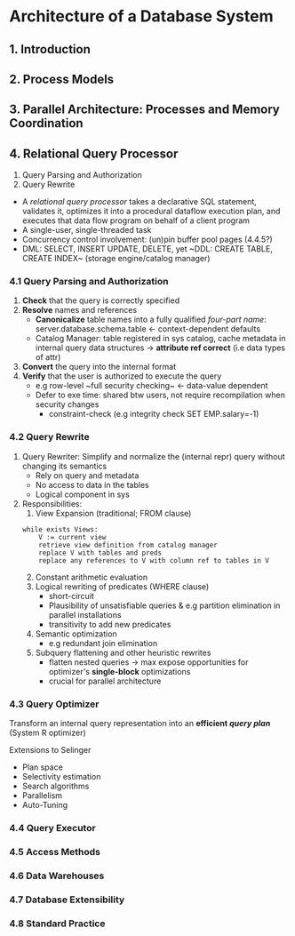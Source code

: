 # Architecture of a Database System


## 1. Introduction
## 2. Process Models
## 3. Parallel Architecture: Processes and Memory Coordination
## 4. Relational Query Processor
1. Query Parsing and Authorization
2. Query Rewrite

- A *relational query processor* takes a declarative SQL statement, validates it, optimizes it into a procedural dataflow execution plan, and executes that data flow program on behalf of a client program
- A single-user, single-threaded task 
- Concurrency control involvement: (un)pin buffer pool pages (4.4.5?)
- DML: SELECT, INSERT UPDATE, DELETE, yet ~DDL: CREATE TABLE, CREATE INDEX~ (storage engine/catalog manager)

### 4.1 Query Parsing and Authorization
1. **Check** that the query is correctly specified
2. **Resolve** names and references
    - **Canonicalize** table names into a fully qualified *four-part name*: server.database.schema.table <- context-dependent defaults 
    - Catalog Manager: table registered in sys catalog, cache metadata in internal query  data structures -> **attribute ref correct** (i.e data types of attr)
3. **Convert** the query into the internal format
4. **Verify** that the user is authorized to execute the query
    - e.g row-level ~full security checking~ <- data-value dependent
    - Defer to exe time: shared btw users, not require recompilation when security changes
        - constraint-check (e.g integrity check SET EMP.salary=-1)
        
### 4.2 Query Rewrite
1. Query Rewriter: Simplify and normalize the (internal repr) query without changing its semantics
    - Rely on query and metadata
    - No access to data in the tables
    - Logical component in sys
2. Responsibilities:
    1. View Expansion (traditional; FROM clause)
    ``` 
    while exists Views:
        V := current view
        retrieve view definition from catalog manager
        replace V with tables and preds
        replace any references to V with column ref to tables in V
    ```
    2. Constant arithmetic evaluation
    3. Logical rewriting of predicates (WHERE clause)
        - short-circuit
        - Plausibility of unsatisfiable queries & e.g partition elimination in parallel installations
        - transitivity to add new predicates
    4. Semantic optimization
        - e.g redundant join elimination
    5. Subquery flattening and other heuristic rewrites
        - flatten nested queries -> max expose opportunities for optimizer's **single-block** optimizations
        - crucial for parallel architecture
### 4.3 Query Optimizer
Transform an internal query representation into an **efficient _query plan_** (System R optimizer)

Extensions to Selinger
- Plan space
- Selectivity estimation
- Search algorithms
- Parallelism
- Auto-Tuning

### 4.4 Query Executor
### 4.5 Access Methods
### 4.6 Data Warehouses
### 4.7 Database Extensibility
###  4.8 Standard Practice
